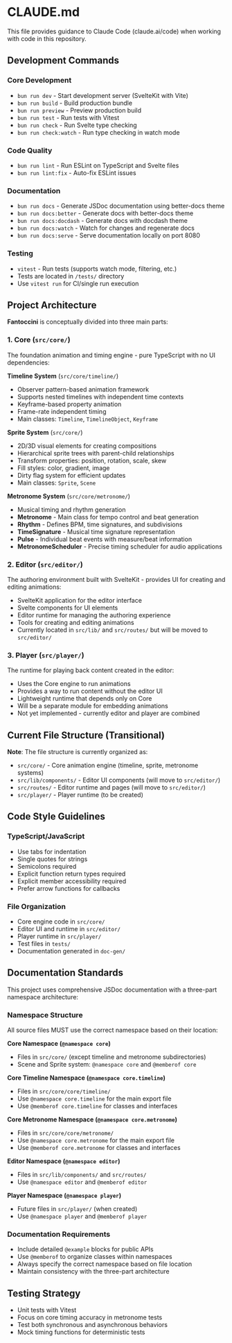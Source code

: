 # CLAUDE.md

This file provides guidance to Claude Code (claude.ai/code) when working with code in this repository.

## Development Commands

### Core Development
- `bun run dev` - Start development server (SvelteKit with Vite)
- `bun run build` - Build production bundle
- `bun run preview` - Preview production build
- `bun run test` - Run tests with Vitest
- `bun run check` - Run Svelte type checking
- `bun run check:watch` - Run type checking in watch mode

### Code Quality
- `bun run lint` - Run ESLint on TypeScript and Svelte files
- `bun run lint:fix` - Auto-fix ESLint issues

### Documentation
- `bun run docs` - Generate JSDoc documentation using better-docs theme
- `bun run docs:better` - Generate docs with better-docs theme
- `bun run docs:docdash` - Generate docs with docdash theme
- `bun run docs:watch` - Watch for changes and regenerate docs
- `bun run docs:serve` - Serve documentation locally on port 8080

### Testing
- `vitest` - Run tests (supports watch mode, filtering, etc.)
- Tests are located in `/tests/` directory
- Use `vitest run` for CI/single run execution

## Project Architecture

**Fantoccini** is conceptually divided into three main parts:

### 1. Core (`src/core/`)
The foundation animation and timing engine - pure TypeScript with no UI dependencies:

**Timeline System** (`src/core/timeline/`)
- Observer pattern-based animation framework
- Supports nested timelines with independent time contexts
- Keyframe-based property animation
- Frame-rate independent timing
- Main classes: `Timeline`, `TimelineObject`, `Keyframe`

**Sprite System** (`src/core/`)
- 2D/3D visual elements for creating compositions
- Hierarchical sprite trees with parent-child relationships
- Transform properties: position, rotation, scale, skew
- Fill styles: color, gradient, image
- Dirty flag system for efficient updates
- Main classes: `Sprite`, `Scene`

**Metronome System** (`src/core/metronome/`)
- Musical timing and rhythm generation
- **Metronome** - Main class for tempo control and beat generation
- **Rhythm** - Defines BPM, time signatures, and subdivisions
- **TimeSignature** - Musical time signature representation
- **Pulse** - Individual beat events with measure/beat information
- **MetronomeScheduler** - Precise timing scheduler for audio applications

### 2. Editor (`src/editor/`)
The authoring environment built with SvelteKit - provides UI for creating and editing animations:
- SvelteKit application for the editor interface
- Svelte components for UI elements
- Editor runtime for managing the authoring experience
- Tools for creating and editing animations
- Currently located in `src/lib/` and `src/routes/` but will be moved to `src/editor/`

### 3. Player (`src/player/`)
The runtime for playing back content created in the editor:
- Uses the Core engine to run animations
- Provides a way to run content without the editor UI
- Lightweight runtime that depends only on Core
- Will be a separate module for embedding animations
- Not yet implemented - currently editor and player are combined

## Current File Structure (Transitional)

**Note**: The file structure is currently organized as:
- `src/core/` - Core animation engine (timeline, sprite, metronome systems)
- `src/lib/components/` - Editor UI components (will move to `src/editor/`)
- `src/routes/` - Editor runtime and pages (will move to `src/editor/`)
- `src/player/` - Player runtime (to be created)

## Code Style Guidelines

### TypeScript/JavaScript
- Use tabs for indentation
- Single quotes for strings
- Semicolons required
- Explicit function return types required
- Explicit member accessibility required
- Prefer arrow functions for callbacks

### File Organization
- Core engine code in `src/core/`
- Editor UI and runtime in `src/editor/`
- Player runtime in `src/player/`
- Test files in `tests/`
- Documentation generated in `doc-gen/`

## Documentation Standards

This project uses comprehensive JSDoc documentation with a three-part namespace architecture:

### Namespace Structure
All source files MUST use the correct namespace based on their location:

**Core Namespace (`@namespace core`)**
- Files in `src/core/` (except timeline and metronome subdirectories)
- Scene and Sprite system: `@namespace core` and `@memberof core`

**Core Timeline Namespace (`@namespace core.timeline`)**
- Files in `src/core/core/timeline/`
- Use `@namespace core.timeline` for the main export file
- Use `@memberof core.timeline` for classes and interfaces

**Core Metronome Namespace (`@namespace core.metronome`)**
- Files in `src/core/core/metronome/`
- Use `@namespace core.metronome` for the main export file
- Use `@memberof core.metronome` for classes and interfaces

**Editor Namespace (`@namespace editor`)**
- Files in `src/lib/components/` and `src/routes/`
- Use `@namespace editor` and `@memberof editor`

**Player Namespace (`@namespace player`)**
- Future files in `src/player/` (when created)
- Use `@namespace player` and `@memberof player`

### Documentation Requirements
- Include detailed `@example` blocks for public APIs
- Use `@memberof` to organize classes within namespaces
- Always specify the correct namespace based on file location
- Maintain consistency with the three-part architecture

## Testing Strategy

- Unit tests with Vitest
- Focus on core timing accuracy in metronome tests
- Test both synchronous and asynchronous behaviors
- Mock timing functions for deterministic tests